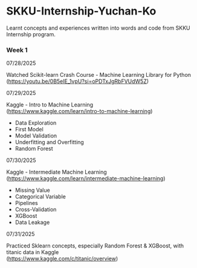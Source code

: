 # SKKU-Internship-Yuchan-Ko
Learnt concepts and experiences written into words and code from SKKU Internship program.

### Week 1

07/28/2025

Watched Scikit-learn Crash Course - Machine Learning Library for Python <br />
(https://youtu.be/0B5eIE_1vpU?si=oPDTxJgRbFVUdW5Z)

07/29/2025

Kaggle - Intro to Machine Learning <br />
(https://www.kaggle.com/learn/intro-to-machine-learning)
- Data Exploration
- First Model
- Model Validation
- Underfitting and Overfitting
- Random Forest

07/30/2025

Kaggle - Intermediate Machine Learning <br />
(https://www.kaggle.com/learn/intermediate-machine-learning)
- Missing Value
- Categorical Variable
- Pipelines
- Cross-Validation
- XGBoost
- Data Leakage

07/31/2025

Practiced Sklearn concepts, especially Random Forest & XGBoost, with titanic data in Kaggle <br />
(https://www.kaggle.com/c/titanic/overview)

